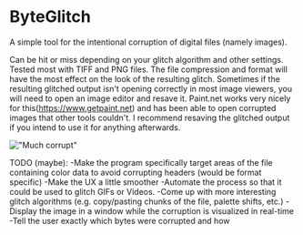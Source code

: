 # ByteGlitch
A simple tool for the intentional corruption of digital files (namely images).

Can be hit or miss depending on your glitch algorithm and other settings. Tested most with TIFF and PNG files. The file compression and format will have the most effect on the look of the resulting glitch. Sometimes if the resulting glitched output isn't opening correctly in most image viewers, you will need to open an image editor and resave it. Paint.net works very nicely for this(https://www.getpaint.net) and has been able to open corrupted images that other tools couldn't. I recommend resaving the glitched output if you intend to use it for anything afterwards.

!["Much corrupt"](https://github.com/DeepDarkDweller/ByteGlitch/blob/main/glitched_example.png?raw=true)

TODO (maybe):
-Make the program specifically target areas of the file containing color data to avoid corrupting headers (would be format specific)
-Make the UX a little smoother
-Automate the process so that it could be used to glitch GIFs or Videos.
-Come up with more interesting glitch algorithms (e.g. copy/pasting chunks of the file, palette shifts, etc.)
-Display the image in a window while the corruption is visualized in real-time
-Tell the user exactly which bytes were corrupted and how

